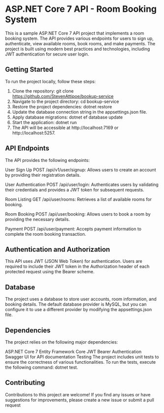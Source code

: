 # ASP.NET Core 7 API - Room Booking System
This is a sample ASP.NET Core 7 API project that implements a room booking system. The API provides various endpoints for users to sign up, authenticate, view available rooms, book rooms, and make payments. The project is built using modern best practices and technologies, including JWT authentication for secure user login.

## Getting Started
To run the project locally, follow these steps:

1. Clone the repository: git clone https://github.com/StevenAttipoe/bookup-service
2. Navigate to the project directory: cd bookup-service
3. Restore the project dependencies: dotnet restore
4. Update the database connection string in the appsettings.json file.
5. Apply database migrations: dotnet ef database update
6. Start the application: dotnet run
7. The API will be accessible at http://localhost:7169 or http://localhost:5257.
  
## API Endpoints
The API provides the following endpoints:

User Sign Up
POST /api/v1/user/signup: Allows users to create an account by providing their registration details.

User Authentication
POST /api/user/login: Authenticates users by validating their credentials and provides a JWT token for subsequent requests.

Room Listing
GET /api/user/rooms: Retrieves a list of available rooms for booking.

Room Booking
POST /api/user/booking: Allows users to book a room by providing the necessary details.

Payment
POST /api/user/payment: Accepts payment information to complete the room booking transaction.

## Authentication and Authorization
This API uses JWT (JSON Web Token) for authentication. Users are required to include their JWT token in the Authorization header of each protected request using the Bearer scheme.

## Database
The project uses a database to store user accounts, room information, and booking details. The default database provider is MySQL, but you can configure it to use a different provider by modifying the appsettings.json file.

## Dependencies
The project relies on the following major dependencies:

ASP.NET Core 7
Entity Framework Core
JWT Bearer Authentication
Swagger UI for API documentation
Testing
The project includes unit tests to ensure the correctness of various functionalities. To run the tests, execute the following command: dotnet test.

## Contributing
Contributions to this project are welcome! If you find any issues or have suggestions for improvements, please create a new issue or submit a pull request
